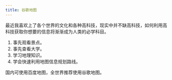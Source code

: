 ```yaml
---
title: 谷歌地图
---
```


最近我喜欢上了各个世界的文化和各种高科技，现实中并不缺高科技，如何利用高科技获取你想要的信息将渐渐成为人类的必学科目。

1. 事先观看景点。
2. 事先查看大学。
3. 学习地理知识。
4. 学会快速利用地图信息规划路线。

国内可使用百度地图，全世界推荐使用谷歌地图。